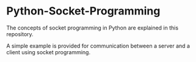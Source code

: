 # Python-Socket-Programming

The concepts of socket programming in Python are explained in this repository.

A simple example is provided for communication between a server and a client using socket programming.

